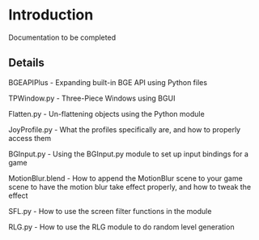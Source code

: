 # Introduction #

Documentation to be completed

## Details ##

BGEAPIPlus - Expanding built-in BGE API using Python files

TPWindow.py - Three-Piece Windows using BGUI

Flatten.py - Un-flattening objects using the Python module

JoyProfile.py - What the profiles specifically are, and how to properly access them

BGInput.py - Using the BGInput.py module to set up input bindings for a game

MotionBlur.blend - How to append the MotionBlur scene to your game scene to have the motion blur take effect properly, and how to tweak the effect

SFL.py - How to use the screen filter functions in the module

RLG.py - How to use the RLG module to do random level generation